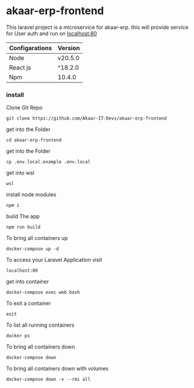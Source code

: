 
# akaar-erp-frontend

This laravel project is a microservice for akaar-erp. this will provide service for User auth and run on [localhost:80](http://localhost:80)

| Configarations    | Version |
| ---      | ---       |
| Node | v20.5.0        |
| React js | ^18.2.0       |
| Npm | 10.4.0       |


### install

Clone Git Repo

    git clone https://github.com/Akaar-IT-Devs/akaar-erp-frontend

get into the Folder

    cd akaar-erp-frontend

get into the Folder

    cp .env.local.example .env.local

get into wsl

    wsl

install node modules

    npm i

build The app

    npm run build


To bring all containers up

    docker-compose up -d

To access your Laravel Application visit

    localhost:80

get into container

    docker-compose exec web bash

To exit a container

    exit

To list all running containers

    docker ps

To bring all containers down

    docker-compose down


To bring all containers down with volumes

    docker-compose down -v --rmi all




